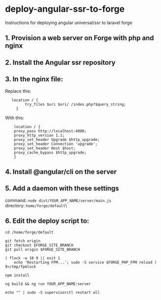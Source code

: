 # deploy-angular-ssr-to-forge
Instructions for deploying angular universal/ssr to laravel forge

## 1. Provision a web server on Forge with php and nginx
## 2. Install the Angular ssr repository
## 3. In the nginx file:
Replace this:
```
   location / {
         try_files $uri $uri/ /index.php?$query_string;
     }
```    
With this: 
```
    location / {    
    proxy_pass http://localhost:4000;
    proxy_http_version 1.1;
    proxy_set_header Upgrade $http_upgrade;
    proxy_set_header Connection 'upgrade';
    proxy_set_header Host $host;
    proxy_cache_bypass $http_upgrade;
    }
```

## 4. Install @angular/cli on the server
## 5. Add a daemon with these settings

command: ``` node dist/YOUR_APP_NAME/server/main.js ```\
directory: ``` home/forge/default ```\

## 6. Edit the deploy script to:
```
cd /home/forge/default

git fetch origin
git checkout $FORGE_SITE_BRANCH
git pull origin $FORGE_SITE_BRANCH

( flock -w 10 9 || exit 1
    echo 'Restarting FPM...'; sudo -S service $FORGE_PHP_FPM reload ) 9>/tmp/fpmlock

npm install

ng build && ng run YOUR_APP_NAME:server

echo "" | sudo -S supervisorctl restart all
```

